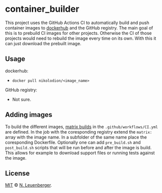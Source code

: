 # container_builder
This project uses the GitHub Actions CI to automatically build and push container images to [dockerhub](https://hub.docker.com/) and the GitHub registry. The main goal of this is to prebuild CI images for other projects. Otherwise the CI of those projects would need to rebuild the image every time on its own. With this it can just download the prebuilt image.

## Usage
dockerhub:
- `docker pull nikolodion/<image_name>`

GitHub registry:
- Not sure.

## Adding images
To build the different images, [matrix builds](https://docs.github.com/en/actions/using-jobs/using-a-build-matrix-for-your-jobs) in the `.github/workflows/CI.yml` are defined.
In the job with the coresponding registry extend the `matrix:` array with the image name. In a subfolder of the same name place the coresponding Dockerfile. Optionally one can add `pre_build.sh` and `post_build.sh` scripts that will be run before and after the image is build. This allows for example to download support files or running tests against the image.

## License
[MIT](LICENSE) © [N. Leuenberger](mailto:niklaus.leuenb+github@gmail.com).

